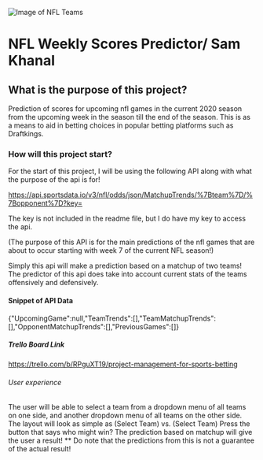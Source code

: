 ![Image of NFL Teams](https://blog.ticketmaster.com/wp-content/uploads/32TeamLockup_Field_2015-1024x472.png)

# NFL Weekly Scores Predictor/ Sam Khanal
## What is the purpose of this project?
Prediction of scores for upcoming nfl games in the current 2020 season from the upcoming week in the season till the end of the season. This is as a means to aid in betting choices in popular betting platforms such as Draftkings.
### How will this project start?
For the start of this project, I will be using the following API along with what the purpose of the api is for!

https://api.sportsdata.io/v3/nfl/odds/json/MatchupTrends/%7Bteam%7D/%7Bopponent%7D?key=

The key is not included in the readme file, but I do have my key to access the api.

(The purpose of this API is for the main predictions of the nfl games that are about to occur starting with week 7 of the current NFL season!)

Simply this api will make a prediction based on a matchup of two teams! The predictor of this api does take into account current stats of the teams offensively and defensively. 

#### Snippet of API Data
{"UpcomingGame":null,"TeamTrends":[],"TeamMatchupTrends":[],"OpponentMatchupTrends":[],"PreviousGames":[]}

##### Trello Board Link
https://trello.com/b/RPguXT19/project-management-for-sports-betting

###### User experience 
The user will be able to select a team from a dropdown menu of all teams on one side, and another dropdown menu of all teams on the other side. The layout will look as simple as (Select Team) vs. (Select Team)
Press the button that says who might win? The prediction based on matchup will give the user a result! 
** Do note that the predictions from this is not a guarantee of the actual result! 


